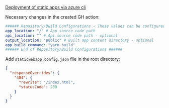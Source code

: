 [Deployment of static apps via azure cli](https://docs.microsoft.com/en-us/azure/static-web-apps/get-started-cli?tabs=vanilla-javascript)

Necessary changes in the created GH action:

```yaml
###### Repository/Build Configurations - These values can be configured to match your app requirements. ######
app_location: "/" # App source code path
api_location: "" # Api source code path - optional
output_location: "public" # Built app content directory - optional
app_build_command: "yarn build"
###### End of Repository/Build Configurations ######
```

Add `staticwebapp.config.json` file in the root directory:

```json
{
  "responseOverrides": {
    "404": {
      "rewrite": "/index.html",
      "statusCode": 200
    }
  }
}
```
